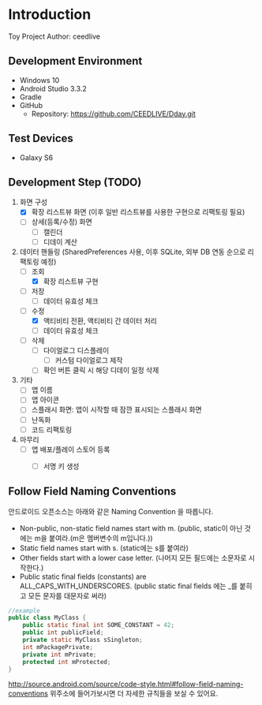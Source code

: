 # Introduction

Toy Project
Author: ceedlive

## Development Environment
+ Windows 10
+ Android Studio 3.3.2
+ Gradle
+ GitHub
    + Repository: https://github.com/CEEDLIVE/Dday.git

## Test Devices
+ Galaxy S6

## Development Step (TODO)
1. 화면 구성  
    - [x] 확장 리스트뷰 화면 (이후 일반 리스트뷰를 사용한 구현으로 리팩토링 필요)  
    - [ ] 상세(등록/수정) 화면  
        - [ ] 캘린더  
        - [ ] 디데이 계산  

2. 데이터 핸들링 (SharedPreferences 사용, 이후 SQLite, 외부 DB 연동 순으로 리팩토링 예정)  
    - [ ] 조회  
        - [x] 확장 리스트뷰 구현  
    - [ ] 저장  
        - [ ] 데이터 유효성 체크  
    - [ ] 수정  
        - [x] 액티비티 전환, 액티비티 간 데이터 처리  
        - [ ] 데이터 유효성 체크  
    - [ ] 삭제  
        - [ ] 다이얼로그 디스플레이  
            - [ ] 커스텀 다이얼로그 제작  
        - [ ] 확인 버튼 클릭 시 해당 디데이 일정 삭제  

3. 기타
    - [ ] 앱 이름
    - [ ] 앱 아이콘
    - [ ] 스플래시 화면: 앱이 시작할 때 잠깐 표시되는 스플래시 화면
    - [ ] 난독화
    - [ ] 코드 리팩토링

4. 마무리
    - [ ] 앱 배포/플레이 스토어 등록
        - [ ] 서명 키 생성


## Follow Field Naming Conventions

안드로이드 오픈소스는 아래와 같은 Naming Convention 을 따릅니다.

+ Non-public, non-static field names start with m. (public, static이 아닌 것에는 m을 붙여라.(m은 멤버변수의 m입니다.))
+ Static field names start with s. (static에는 s를 붙여라)
+ Other fields start with a lower case letter. (나머지 모든 필드에는 소문자로 시작한다.)
+ Public static final fields (constants) are ALL_CAPS_WITH_UNDERSCORES. (public static final fields 에는 _를 붙히고 모든 문자를 대문자로 써라)

```java
//example
public class MyClass {
    public static final int SOME_CONSTANT = 42;
    public int publicField;
    private static MyClass sSingleton;
    int mPackagePrivate;
    private int mPrivate;
    protected int mProtected;
}
```

http://source.android.com/source/code-style.html#follow-field-naming-conventions 위주소에 들어가보시면 더 자세한 규칙들을 보실 수 있어요.
